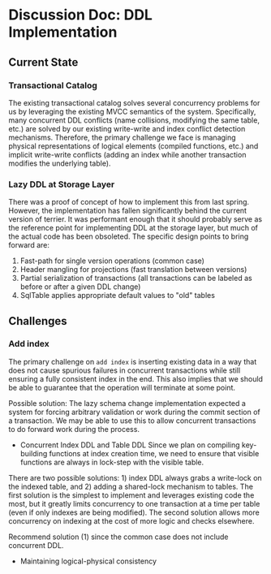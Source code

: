 # Discussion Doc: DDL Implementation

## Current State

### Transactional Catalog

The existing transactional catalog solves several concurrency problems for us by leveraging the existing MVCC semantics of the system.  Specifically, many concurrent DDL conflicts (name collisions, modifying the same table, etc.) are solved by our existing write-write and index conflict detection mechanisms.  Therefore, the primary challenge we face is managing physical representations of logical elements (compiled functions, etc.) and implicit write-write conflicts (adding an index while another transaction modifies the underlying table).

### Lazy DDL at Storage Layer

There was a proof of concept of how to implement this from last spring.  However, the implementation has fallen significantly behind the current version of terrier.  It was performant enough that it should probably serve as the reference point for implementing DDL at the storage layer, but much of the actual code has been obsoleted.  The specific design points to bring forward are:
1. Fast-path for single version operations (common case)
2. Header mangling for projections (fast translation between versions)
3. Partial serialization of transactions (all transactions can be labeled as before or after a given DDL change)
4. SqlTable applies appropriate default values to "old" tables

## Challenges

### Add index
The primary challenge on `add index` is inserting existing data in a way that does not cause spurious failures in concurrent transactions while still ensuring a fully consistent index in the end.  This also implies that we should be able to guarantee that the operation will terminate at some point.

Possible solution:  The lazy schema change implementation expected a system for forcing arbitrary validation or work during the commit section of a transaction.  We may be able to use this to allow concurrent transactions to do forward work during the process.

- Concurrent Index DDL and Table DDL
Since we plan on compiling key-building functions at index creation time, we need to ensure that visible functions are always in lock-step with the visible table.

There are two possible solutions: 1) index DDL always grabs a write-lock on the indexed table, and 2) adding a shared-lock mechanism to tables.  The first solution is the simplest to implement and leverages existing code the most, but it greatly limits concurrency to one transaction at a time per table (even if only indexes are being modified).  The second solution allows more concurrency on indexing at the cost of more logic and checks elsewhere.

Recommend solution (1) since the common case does not include concurrent DDL.

- Maintaining logical-physical consistency
